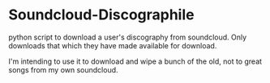 Soundcloud-Discographile
========================

python script to download a user's discography from soundcloud. Only downloads that which they have made available for download.

I'm intending to use it to download and wipe a bunch of the old, not to great songs from my own soundcloud.
